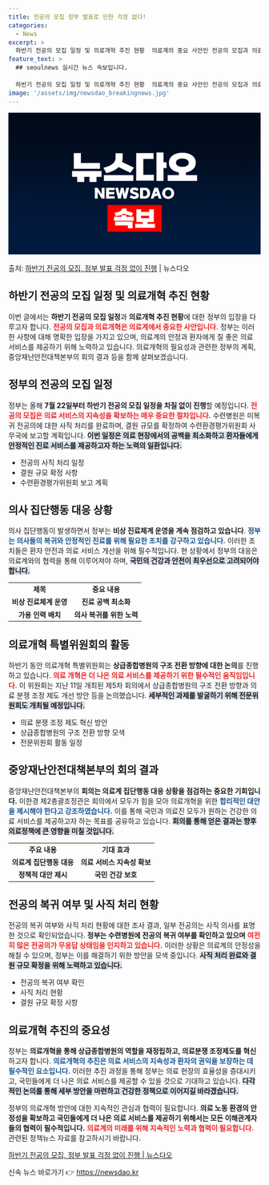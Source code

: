 ```yaml
---
title: 전공의 모집 정부 발표로 인한 걱정 없다!
categories:
  - News
excerpt: >
  하반기 전공의 모집 일정 및 의료개혁 추진 현황  의료계의 중요 사안인 전공의 모집과 의료개혁에 대해 정부의…
feature_text: >
  ## seoulnews 실시간 뉴스 속보입니다.

  하반기 전공의 모집 일정 및 의료개혁 추진 현황  의료계의 중요 사안인 전공의 모집과 의료개혁에 대해 정부의…
image: '/assets/img/newsdao_breakingnews.jpg'
---
```


![뉴스다오 속보](/assets/img/newsdao_breakingnews.jpg)

<p>출처: <a href="https://newsdao.kr/4856" rel="dofollow">하반기 전공의 모집, 정부 발표 걱정 없이 진행</a> | 뉴스다오</p>

<h2 data-ke-size="size26">하반기 전공의 모집 일정 및 의료개혁 추진 현황</h2>

<p data-ke-size="size16"></p> 
이번 글에서는 <b>하반기 전공의 모집 일정</b>과 <b>의료개혁 추진 현황</b>에 대한 정부의 입장을 다루고자 합니다. <b><span style="color: #ee2323;">전공의 모집과 의료개혁은 의료계에서 중요한 사안입니다.</span></b> 정부는 이러한 사항에 대해 명확한 입장을 가지고 있으며, 의료계의 안정과 환자에게 질 좋은 의료 서비스를 제공하기 위해 노력하고 있습니다. 의료개혁의 필요성과 관련한 정부의 계획, 중앙재난안전대책본부의 회의 결과 등을 함께 살펴보겠습니다.

<h2 data-ke-size="size26">정부의 전공의 모집 일정</h2>

<p data-ke-size="size16"></p> 
정부는 올해 <b>7월 22일부터 하반기 전공의 모집 일정을 차질 없이 진행</b>할 예정입니다. <b><span style="color: #ee2323;">전공의 모집은 의료 서비스의 지속성을 확보하는 매우 중요한 절차입니다.</span></b> 수련병원은 미복귀 전공의에 대한 사직 처리를 완료하며, 결원 규모를 확정하여 수련환경평가위원회 사무국에 보고할 계획입니다. <b><span style="background-color: #21538527;">이번 일정은 의료 현장에서의 공백을 최소화하고 환자들에게 안정적인 진료 서비스를 제공하고자 하는 노력의 일환입니다.</span></b>

<ul>
    <li>전공의 사직 처리 일정</li>
    <li>결원 규모 확정 사항</li>
    <li>수련환경평가위원회 보고 계획</li>
</ul>

<h2 data-ke-size="size26">의사 집단행동 대응 상황</h2>

<p data-ke-size="size16"></p>
의사 집단행동이 발생하면서 정부는 <b>비상 진료체계 운영을 계속 점검하고 있습니다</b>. <b><span style="color: #1a5490;">정부는 의사들의 복귀와 안정적인 진료를 위해 필요한 조치를 강구하고 있습니다.</span></b> 이러한 조치들은 환자 안전과 의료 서비스 개선을 위해 필수적입니다. 현 상황에서 정부의 대응은 의료계와의 협력을 통해 이루어져야 하며, <b><span style="background-color: #21538527;">국민의 건강과 안전이 최우선으로 고려되어야 합니다.</span></b>

<table>
    <tr>
        <td style="text-align: center; height: 17px;"><b>제목</b></td>
        <td style="text-align: center; height: 17px;"><b>중요 내용</b></td>
    </tr>
    <tr>
        <td style="text-align: center; height: 17px;"><b>비상 진료체계 운영</b></td>
        <td style="text-align: center; height: 17px;"><b>진료 공백 최소화</b></td>
    </tr>
    <tr>
        <td style="text-align: center; height: 17px;"><b>가용 인력 배치</b></td>
        <td style="text-align: center; height: 17px;"><b>의사 복귀를 위한 노력</b></td>
    </tr>
</table>

<h2 data-ke-size="size26">의료개혁 특별위원회의 활동</h2>

<p data-ke-size="size16"></p>
하반기 동안 의료개혁 특별위원회는 <b>상급종합병원의 구조 전환 방향에 대한 논의</b>를 진행하고 있습니다. <b><span style="color: #ee2323;">의료 개혁은 더 나은 의료 서비스를 제공하기 위한 필수적인 움직임입니다.</span></b> 이 위원회는 지난 11일 개최된 제5차 회의에서 상급종합병원의 구조 전환 방향과 의료 분쟁 조정 제도 개선 방안 등을 논의했습니다. <b><span style="background-color: #21538527;">세부적인 과제를 발굴하기 위해 전문위원회도 개최될 예정입니다.</span></b>

<ul>
    <li>의료 분쟁 조정 제도 혁신 방안</li>
    <li>상급종합병원의 구조 전환 방향 모색</li>
    <li>전문위원회 활동 일정</li>
</ul>

<h2 data-ke-size="size26">중앙재난안전대책본부의 회의 결과</h2>

<p data-ke-size="size16"></p>
중앙재난안전대책본부의 <b>회의는 의료계 집단행동 대응 상황을 점검하는 중요한 기회입니다.</b> 이한경 제2총괄조정관은 회의에서 모두가 힘을 모아 의료개혁을 위한 <b><span style="color: #1a5490;">합리적인 대안을 제시해야 한다고 강조하였습니다.</span></b> 이를 통해 국민과 의료진 모두가 원하는 건강한 의료 서비스를 제공하고자 하는 목표를 공유하고 있습니다. <b><span style="background-color: #21538527;">회의를 통해 얻은 결과는 향후 의료정책에 큰 영향을 미칠 것입니다.</span></b>

<table>
    <tr>
        <td style="text-align: center; height: 17px;"><b>주요 내용</b></td>
        <td style="text-align: center; height: 17px;"><b>기대 효과</b></td>
    </tr>
    <tr>
        <td style="text-align: center; height: 17px;"><b>의료계 집단행동 대응</b></td>
        <td style="text-align: center; height: 17px;"><b>의료 서비스 지속성 확보</b></td>
    </tr>
    <tr>
        <td style="text-align: center; height: 17px;"><b>정책적 대안 제시</b></td>
        <td style="text-align: center; height: 17px;"><b>국민 건강 보호</b></td>
    </tr>
</table>

<h2 data-ke-size="size26">전공의 복귀 여부 및 사직 처리 현황</h2>

<p data-ke-size="size16"></p>
전공의 복귀 여부와 사직 처리 현황에 대한 조사 결과, 일부 전공의는 사직 의사를 표명한 것으로 확인되었습니다. <b>정부는 수련병원에 전공의 복귀 여부를 확인하고 있으며</b> <b><span style="color: #ee2323;">여전히 많은 전공의가 무응답 상태임을 인지하고 있습니다.</span></b> 이러한 상황은 의료계의 안정성을 해칠 수 있으며, 정부는 이를 해결하기 위한 방안을 모색 중입니다. <b><span style="background-color: #21538527;">사직 처리 완료와 결원 규모 확정을 위해 노력하고 있습니다.</span></b>

<ul>
    <li>전공의 복귀 여부 확인</li>
    <li>사직 처리 현황</li>
    <li>결원 규모 확정 사항</li>
</ul>

<h2 data-ke-size="size26">의료개혁 추진의 중요성</h2>

<p data-ke-size="size16"></p>
정부는 <b>의료개혁을 통해 상급종합병원의 역할을 재정립하고, 의료분쟁 조정제도를 혁신</b>하고자 합니다. <b><span style="color: #1a5490;">의료개혁의 추진은 의료 서비스의 지속성과 환자의 권익을 보장하는 데 필수적인 요소입니다.</span></b> 이러한 추진 과정을 통해 정부는 의료 현장의 효율성을 증대시키고, 국민들에게 더 나은 의료 서비스를 제공할 수 있을 것으로 기대하고 있습니다. <b><span style="background-color: #21538527;">다각적인 논의를 통해 세부 방안을 마련하고 건강한 정책으로 이어지길 바라겠습니다.</span></b>

<p data-ke-size="size16"></p>
정부의 의료개혁 방안에 대한 지속적인 관심과 협력이 필요합니다. <b>의료 노동 환경의 안정성을 확보하고 국민들에게 더 나은 의료 서비스를 제공하기 위해서는 모든 이해관계자들의 협력이 필수적입니다.</b> <b><span style="color: #ee2323;">의료계의 미래를 위해 지속적인 노력과 협력이 필요합니다.</span></b> 관련된 정책뉴스 자료를 참고하시기 바랍니다. 

<p data-ke-size="size16"></p>
<a href="https://newsdao.kr/4856">하반기 전공의 모집, 정부 발표 걱정 없이 진행 | 뉴스다오</a> 

신속 뉴스 바로가기 👉 <a href="https://newsdao.kr" rel="dofollow">https://newsdao.kr</a>


